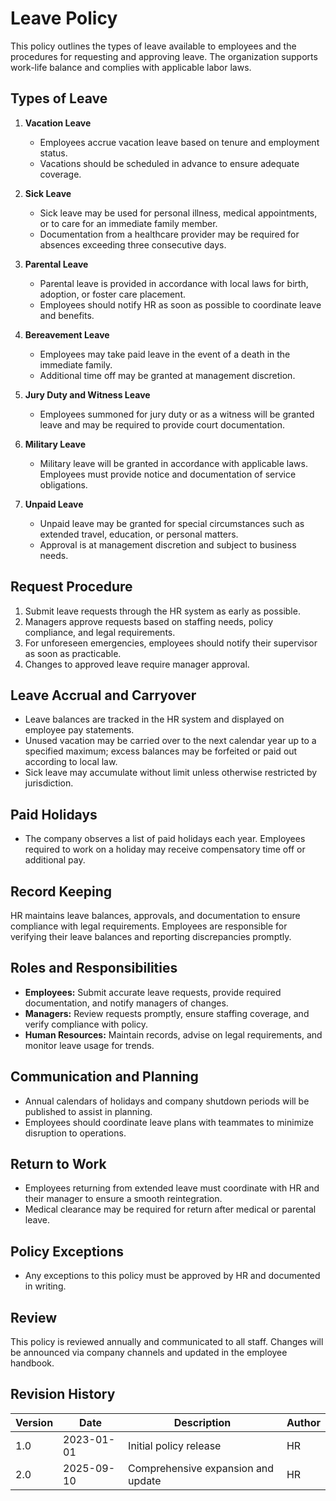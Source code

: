# Leave Policy

This policy outlines the types of leave available to employees and the procedures for requesting and approving leave. The organization supports work-life balance and complies with applicable labor laws.

## Types of Leave

1. **Vacation Leave**
   - Employees accrue vacation leave based on tenure and employment status.
   - Vacations should be scheduled in advance to ensure adequate coverage.

2. **Sick Leave**
   - Sick leave may be used for personal illness, medical appointments, or to care for an immediate family member.
   - Documentation from a healthcare provider may be required for absences exceeding three consecutive days.

3. **Parental Leave**
   - Parental leave is provided in accordance with local laws for birth, adoption, or foster care placement.
   - Employees should notify HR as soon as possible to coordinate leave and benefits.

4. **Bereavement Leave**
   - Employees may take paid leave in the event of a death in the immediate family.
   - Additional time off may be granted at management discretion.

5. **Jury Duty and Witness Leave**
   - Employees summoned for jury duty or as a witness will be granted leave and may be required to provide court documentation.

6. **Military Leave**
   - Military leave will be granted in accordance with applicable laws. Employees must provide notice and documentation of service obligations.

7. **Unpaid Leave**
   - Unpaid leave may be granted for special circumstances such as extended travel, education, or personal matters.
   - Approval is at management discretion and subject to business needs.

## Request Procedure

1. Submit leave requests through the HR system as early as possible.
2. Managers approve requests based on staffing needs, policy compliance, and legal requirements.
3. For unforeseen emergencies, employees should notify their supervisor as soon as practicable.
4. Changes to approved leave require manager approval.

## Leave Accrual and Carryover

- Leave balances are tracked in the HR system and displayed on employee pay statements.
- Unused vacation may be carried over to the next calendar year up to a specified maximum; excess balances may be forfeited or paid out according to local law.
- Sick leave may accumulate without limit unless otherwise restricted by jurisdiction.

## Paid Holidays

- The company observes a list of paid holidays each year. Employees required to work on a holiday may receive compensatory time off or additional pay.

## Record Keeping

HR maintains leave balances, approvals, and documentation to ensure compliance with legal requirements. Employees are responsible for verifying their leave balances and reporting discrepancies promptly.

## Roles and Responsibilities

- **Employees:** Submit accurate leave requests, provide required documentation, and notify managers of changes.
- **Managers:** Review requests promptly, ensure staffing coverage, and verify compliance with policy.
- **Human Resources:** Maintain records, advise on legal requirements, and monitor leave usage for trends.

## Communication and Planning

- Annual calendars of holidays and company shutdown periods will be published to assist in planning.
- Employees should coordinate leave plans with teammates to minimize disruption to operations.

## Return to Work

- Employees returning from extended leave must coordinate with HR and their manager to ensure a smooth reintegration.
- Medical clearance may be required for return after medical or parental leave.

## Policy Exceptions

- Any exceptions to this policy must be approved by HR and documented in writing.

## Review

This policy is reviewed annually and communicated to all staff. Changes will be announced via company channels and updated in the employee handbook.

## Revision History

| Version | Date       | Description                        | Author |
| ------- | ---------- | ---------------------------------- | ------ |
| 1.0     | 2023-01-01 | Initial policy release             | HR     |
| 2.0     | 2025-09-10 | Comprehensive expansion and update | HR     |
